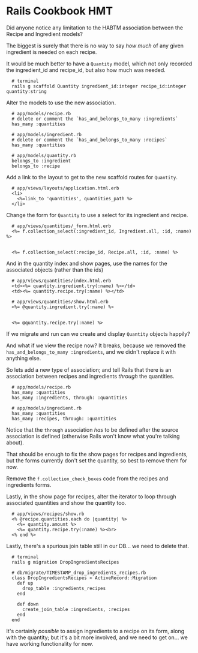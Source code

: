 # Rails Cookbook HMT

Did anyone notice any limitation to the HABTM association between the Recipe and Ingredient models?

The biggest is surely that there is no way to say *how much* of any given ingredient is needed on each recipe.

It would be much better to have a `Quantity` model, which not only recorded the ingredient_id and recipe_id, but also how much was needed.

```
  # terminal
  rails g scaffold Quantity ingredient_id:integer recipe_id:integer quantity:string
```

Alter the models to use the new association.

```
  # app/models/recipe.rb
  # delete or comment the `has_and_belongs_to_many :ingredients`
  has_many :quantities
```

```
  # app/models/ingredient.rb
  # delete or comment the `has_and_belongs_to_many :recipes`
  has_many :quantities
```

```
  # app/models/quantity.rb
  belongs_to :ingredient
  belongs_to :recipe
```

Add a link to the layout to get to the new scaffold routes for `Quantity`.

```
  # app/views/layouts/application.html.erb
  <li>
    <%=link_to 'quantities', quantities_path %>
  </li>
```

Change the form for `Quantity` to use a select for its ingredient and recipe.

```
  # app/views/quantities/_form.html.erb
  <%= f.collection_select(:ingredient_id, Ingredient.all, :id, :name) %>


  <%= f.collection_select(:recipe_id, Recipe.all, :id, :name) %>
```

And in the quantity index and show pages, use the names for the associated objects (rather than the ids)

```
  # app/views/quantities/index.html.erb
  <td><%= quantity.ingredient.try(:name) %></td>
  <td><%= quantity.recipe.try(:name) %></td>
```

```
  # app/views/quantities/show.html.erb
  <%= @quantity.ingredient.try(:name) %>


  <%= @quantity.recipe.try(:name) %>
```

If we migrate and run can we create and display `Quantity` objects happily?

And what if we view the recipe now? It breaks, because we removed the `has_and_belongs_to_many :ingredients`, and we didn't replace it with anything else.

So lets add a new type of association; and tell Rails that there is an association between recipes and ingredients *through* the quantities.

```
  # app/models/recipe.rb
  has_many :quantities
  has_many :ingredients, through: :quantities
```

```
  # app/models/ingredient.rb
  has_many :quantities
  has_many :recipes, through: :quantities
```

Notice that the `through` association *has* to be defined after the source association is defined (otherwise Rails won't know what you're talking about).

That should be enough to fix the show pages for recipes and ingredients, but the forms currently don't set the quantity, so best to remove them for now.

Remove the `f.collection_check_boxes` code from the recipes and ingredients forms.

Lastly, in the show page for recipes, alter the iterator to loop through associated quantities and show the quantity too.

```
  # app/views/recipes/show.rb
  <% @recipe.quantities.each do |quantity| %>
    <%= quantity.amount %>
    <%= quantity.recipe.try(:name) %><br>
  <% end %>
```

Lastly, there's a spurious join table still in our DB... we need to delete that.

```
  # terminal
  rails g migration DropIngredientsRecipes
```

```
  # db/migrate/TIMESTAMP_drop_ingredients_recipes.rb
  class DropIngredientsRecipes < ActiveRecord::Migration
    def up
      drop_table :ingredients_recipes
    end

    def down
      create_join_table :ingredients, :recipes
    end
  end
```

It's certainly *possible* to assign ingredients to a recipe on its form, along with the quantity; but it's a bit more involved, and we need to get on... we have working functionality for now.


